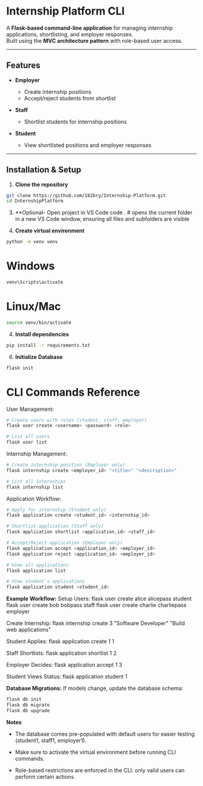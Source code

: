 # Internship Platform CLI

A **Flask-based command-line application** for managing internship applications, shortlisting, and employer responses.  
Built using the **MVC architecture pattern** with role-based user access.

---

## Features

- **Employer**
  - Create internship positions  
  - Accept/reject students from shortlist  

- **Staff**
  - Shortlist students for internship positions  

- **Student**
  - View shortlisted positions and employer responses  

---

## Installation & Setup

1. **Clone the repository**
```bash
git clone https://github.com/182bry/Internship-Platform.git
cd InternshipPlatform
```

3. **Optional- Open project in VS Code
code . # opens the current folder in a new VS Code window, ensuring all files and subfolders are visible

4. **Create virtual environment**
```bash
python -m venv venv
```
# Windows
```bash
venv\Scripts\activate
```
# Linux/Mac
```bash
source venv/bin/activate
```

4. **Install dependencies**
```bash
pip install -r requirements.txt
```

6. **Initialize Database**
```bash
flask init
```
# CLI Commands Reference
User Management:
```bash
# Create users with roles (student, staff, employer)
flask user create <username> <password> <role>

# List all users
flask user list
``` 
Internship Management:
```bash
# Create internship position (Employer only)
flask internship create <employer_id> "<title>" "<description>"

# List all internships
flask internship list
```
Application Workflow:
```bash
# Apply for internship (Student only)
flask application create <student_id> <internship_id>

# Shortlist application (Staff only)
flask application shortlist <application_id> <staff_id>

# Accept/Reject application (Employer only)
flask application accept <application_id> <employer_id>
flask application reject <application_id> <employer_id>

# View all applications
flask application list

# View student's applications
flask application student <student_id>
```

**Example Workflow:**
Setup Users:
flask user create alice alicepass student
flask user create bob bobpass staff
flask user create charlie charliepass employer

Create Internship:
flask internship create 3 "Software Developer" "Build web applications"

Student Applies:
flask application create 1 1

Staff Shortlists:
flask application shortlist 1 2

Employer Decides:
flask application accept 1 3

Student Views Status:
flask application student 1

**Database Migrations:**
If models change, update the database schema:
```bash
flask db init
flask db migrate
flask db upgrade
```

**Notes**
- The database comes pre-populated with default users for easier testing (student1, staff1, employer1).

- Make sure to activate the virtual environment before running CLI commands.

- Role-based restrictions are enforced in the CLI: only valid users can perform certain actions.

